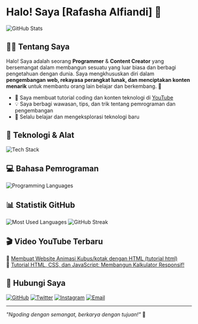 # Halo! Saya [Rafasha Alfiandi] 🚀

<img src="https://github-readme-stats.vercel.app/api?username=Rfshacodeid&show_icons=true&theme=tokyonight" alt="GitHub Stats"/>

## 👨‍💻 Tentang Saya

Halo! Saya adalah seorang **Programmer** & **Content Creator** yang bersemangat dalam membangun sesuatu yang luar biasa dan berbagi pengetahuan dengan dunia. Saya mengkhususkan diri dalam **pengembangan web, rekayasa perangkat lunak, dan menciptakan konten menarik** untuk membantu orang lain belajar dan berkembang. 🌟

- 🎥 Saya membuat tutorial coding dan konten teknologi di [YouTube](https://youtube.com/Rafashaalfiandi)
- 💡 Saya berbagi wawasan, tips, dan trik tentang pemrograman dan pengembangan
- 🚀 Selalu belajar dan mengeksplorasi teknologi baru

## 🔧 Teknologi & Alat

<img src="https://skillicons.dev/icons?i=linux,windows,git,github,gitlab,aws,gcp,vercel,docker,vscode,jetbrains,jira,trello,notion" alt="Tech Stack"/>

## 💻 Bahasa Pemrograman

<img src="https://skillicons.dev/icons?i=python,html,css,js,bash,vbs" alt="Programming Languages"/>

## 📊 Statistik GitHub

<img src="https://github-readme-stats.vercel.app/api/top-langs/?username=Rfshacodeid&layout=compact&theme=tokyonight" alt="Most Used Languages"/>
<img src="https://github-readme-streak-stats.herokuapp.com/?user=Rfshacodeid&theme=tokyonight" alt="GitHub Streak"/>

## 🎬 Video YouTube Terbaru

🔹 [Membuat Website Animasi Kubus/kotak dengan HTML (tutorial html)](https://youtu.be/NJMbFQfho8o?si=O9A4hdjwdKsUrKjC)<br>
🔹 [Tutorial HTML, CSS, dan JavaScript: Membangun Kalkulator Responsif!](https://youtu.be/NJMbFQfho8o?si=pZMHyWt-hOYidQo0)

## 📣 Hubungi Saya

[![GitHub](https://img.shields.io/badge/GitHub-000?style=for-the-badge&logo=github)](https://github.com/Rfshacodeid)
[![Twitter](https://img.shields.io/badge/Twitter-1DA1F2?style=for-the-badge&logo=twitter&logoColor=white)](https://twitter.com/gadogado_inc)
[![Instagram](https://img.shields.io/badge/Instagram-E4405F?style=for-the-badge&logo=instagram&logoColor=white)](https://instagram.com/rfashacode.id)
[![Email](https://img.shields.io/badge/Email-D14836?style=for-the-badge&logo=gmail&logoColor=white)](mailto:rfshacoderid@gmail.com)

---

*"Ngoding dengan semangat, berkarya dengan tujuan!"* 🚀

